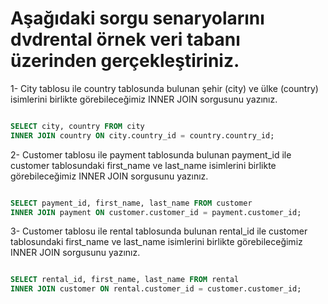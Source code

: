 # Aşağıdaki sorgu senaryolarını dvdrental örnek veri tabanı üzerinden gerçekleştiriniz.
1- City tablosu ile country tablosunda bulunan şehir (city) ve ülke (country) isimlerini birlikte görebileceğimiz INNER JOIN sorgusunu yazınız.

```Sql

SELECT city, country FROM city
INNER JOIN country ON city.country_id = country.country_id;

```

2- Customer tablosu ile payment tablosunda bulunan payment_id ile customer tablosundaki first_name ve last_name isimlerini birlikte görebileceğimiz
INNER JOIN sorgusunu yazınız.

```Sql

SELECT payment_id, first_name, last_name FROM customer
INNER JOIN payment ON customer.customer_id = payment.customer_id;

```

3- Customer tablosu ile rental tablosunda bulunan rental_id ile customer tablosundaki first_name ve last_name isimlerini birlikte görebileceğimiz
INNER JOIN sorgusunu yazınız.

```Sql

SELECT rental_id, first_name, last_name FROM rental
INNER JOIN customer ON rental.customer_id = customer.customer_id;

```
